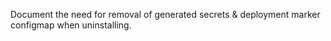 Document the need for removal of generated secrets & deployment marker configmap when uninstalling.
